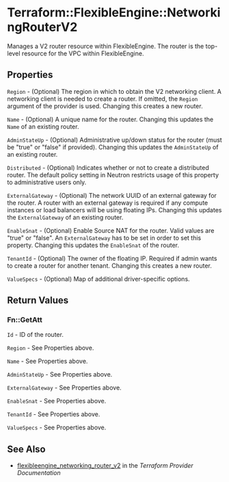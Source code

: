 # Terraform::FlexibleEngine::NetworkingRouterV2

Manages a V2 router resource within FlexibleEngine. The router is the top-level resource for the VPC within FlexibleEngine.

## Properties

`Region` - (Optional) The region in which to obtain the V2 networking client.
A networking client is needed to create a router. If omitted, the
`Region` argument of the provider is used. Changing this creates a new
router.

`Name` - (Optional) A unique name for the router. Changing this
updates the `Name` of an existing router.

`AdminStateUp` - (Optional) Administrative up/down status for the router
(must be "true" or "false" if provided). Changing this updates the
`AdminStateUp` of an existing router.

`Distributed` - (Optional) Indicates whether or not to create a
distributed router. The default policy setting in Neutron restricts
usage of this property to administrative users only.

`ExternalGateway` - (Optional) The network UUID of an external gateway for
the router. A router with an external gateway is required if any compute
instances or load balancers will be using floating IPs. Changing this
updates the `ExternalGateway` of an existing router.

`EnableSnat` - (Optional) Enable Source NAT for the router. Valid values are
"true" or "false". An `ExternalGateway` has to be set in order to set this
property. Changing this updates the `EnableSnat` of the router.

`TenantId` - (Optional) The owner of the floating IP. Required if admin wants
to create a router for another tenant. Changing this creates a new router.

`ValueSpecs` - (Optional) Map of additional driver-specific options.


## Return Values

### Fn::GetAtt

`Id` - ID of the router.

`Region` - See Properties above.

`Name` - See Properties above.

`AdminStateUp` - See Properties above.

`ExternalGateway` - See Properties above.

`EnableSnat` - See Properties above.

`TenantId` - See Properties above.

`ValueSpecs` - See Properties above.

## See Also

* [flexibleengine_networking_router_v2](https://www.terraform.io/docs/providers/flexibleengine/r/networking_router_v2.html) in the _Terraform Provider Documentation_